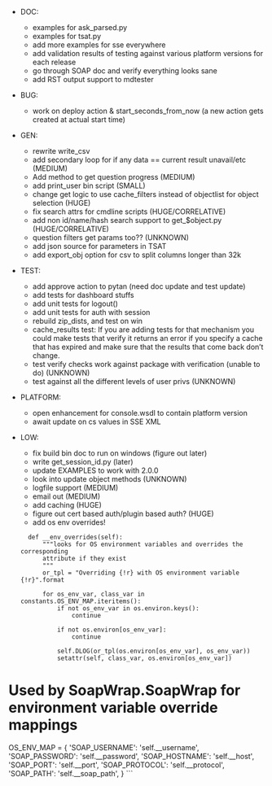   * DOC:
    * examples for ask_parsed.py
    * examples for tsat.py
    * add more examples for sse everywhere
    * add validation results of testing against various platform versions for each release
    * go through SOAP doc and verify everything looks sane
    * add RST output support to mdtester

  * BUG:
    * work on deploy action & start_seconds_from_now (a new action gets created at actual start time)

  * GEN:
    * rewrite write_csv
    * add secondary loop for if any data == current result unavail/etc (MEDIUM)
    * Add method to get question progress (MEDIUM)
    * add print_user bin script (SMALL)
    * change get logic to use cache_filters instead of objectlist for object selection (HUGE)
    * fix search attrs for cmdline scripts (HUGE/CORRELATIVE)
    * add non id/name/hash search support to get_$object.py (HUGE/CORRELATIVE)
    * question filters get params too?? (UNKNOWN)
    * add json source for parameters in TSAT
    * add export_obj option for csv to split columns longer than 32k

  * TEST:
    * add approve action to pytan (need doc update and test update)
    * add tests for dashboard stuffs
    * add unit tests for logout()
    * add unit tests for auth with session
    * rebuild zip_dists, and test on win
    * cache_results test: If you are adding tests for that mechanism you could make tests that verify it returns an error if you specify a cache that has expired and make sure that the results that come back don’t change.
    * test verify checks work against package with verification (unable to do) (UNKNOWN)
    * test against all the different levels of user privs (UNKNOWN)

  * PLATFORM:
    * open enhancement for console.wsdl to contain platform version
    * await update on cs values in SSE XML

  * LOW:
    * fix build bin doc to run on windows (figure out later)
    * write get_session_id.py (later)
    * update EXAMPLES to work with 2.0.0
    * look into update object methods (UNKNOWN)
    * logfile support (MEDIUM)
    * email out (MEDIUM)
    * add caching (HUGE)
    * figure out cert based auth/plugin based auth? (HUGE)
    * add os env overrides!
    ```
      def __env_overrides(self):
          """looks for OS environment variables and overrides the corresponding
          attribute if they exist
          """
          or_tpl = "Overriding {!r} with OS environment variable {!r}".format

          for os_env_var, class_var in constants.OS_ENV_MAP.iteritems():
              if not os_env_var in os.environ.keys():
                  continue

              if not os.environ[os_env_var]:
                  continue

              self.DLOG(or_tpl(os.environ[os_env_var], os_env_var))
              setattr(self, class_var, os.environ[os_env_var])

  # Used by SoapWrap.SoapWrap for environment variable override mappings
  OS_ENV_MAP = {
      'SOAP_USERNAME': 'self.__username',
      'SOAP_PASSWORD': 'self.__password',
      'SOAP_HOSTNAME': 'self.__host',
      'SOAP_PORT': 'self.__port',
      'SOAP_PROTOCOL': 'self.__protocol',
      'SOAP_PATH': 'self.__soap_path',
  }
    ```

